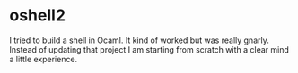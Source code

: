 # oshell2

I tried to build a shell in Ocaml. It kind of worked but was really gnarly.
Instead of updating that project I am starting from scratch with a clear mind a little experience.
